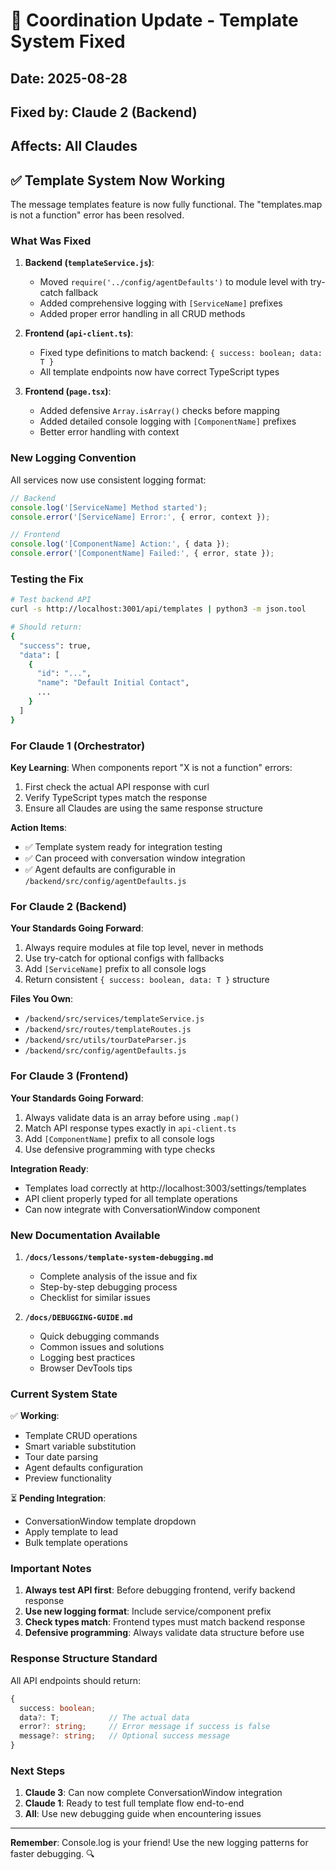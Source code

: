 # 📢 Coordination Update - Template System Fixed

## Date: 2025-08-28
## Fixed by: Claude 2 (Backend)
## Affects: All Claudes

## ✅ Template System Now Working

The message templates feature is now fully functional. The "templates.map is not a function" error has been resolved.

### What Was Fixed

1. **Backend (`templateService.js`)**:
   - Moved `require('../config/agentDefaults')` to module level with try-catch fallback
   - Added comprehensive logging with `[ServiceName]` prefixes
   - Added proper error handling in all CRUD methods

2. **Frontend (`api-client.ts`)**:
   - Fixed type definitions to match backend: `{ success: boolean; data: T }`
   - All template endpoints now have correct TypeScript types

3. **Frontend (`page.tsx`)**:
   - Added defensive `Array.isArray()` checks before mapping
   - Added detailed console logging with `[ComponentName]` prefixes
   - Better error handling with context

### New Logging Convention

All services now use consistent logging format:

```javascript
// Backend
console.log('[ServiceName] Method started');
console.error('[ServiceName] Error:', { error, context });

// Frontend
console.log('[ComponentName] Action:', { data });
console.error('[ComponentName] Failed:', { error, state });
```

### Testing the Fix

```bash
# Test backend API
curl -s http://localhost:3001/api/templates | python3 -m json.tool

# Should return:
{
  "success": true,
  "data": [
    {
      "id": "...",
      "name": "Default Initial Contact",
      ...
    }
  ]
}
```

### For Claude 1 (Orchestrator)

**Key Learning**: When components report "X is not a function" errors:
1. First check the actual API response with curl
2. Verify TypeScript types match the response
3. Ensure all Claudes are using the same response structure

**Action Items**:
- ✅ Template system ready for integration testing
- ✅ Can proceed with conversation window integration
- ✅ Agent defaults are configurable in `/backend/src/config/agentDefaults.js`

### For Claude 2 (Backend)

**Your Standards Going Forward**:
1. Always require modules at file top level, never in methods
2. Use try-catch for optional configs with fallbacks
3. Add `[ServiceName]` prefix to all console logs
4. Return consistent `{ success: boolean, data: T }` structure

**Files You Own**:
- `/backend/src/services/templateService.js`
- `/backend/src/routes/templateRoutes.js`
- `/backend/src/utils/tourDateParser.js`
- `/backend/src/config/agentDefaults.js`

### For Claude 3 (Frontend)

**Your Standards Going Forward**:
1. Always validate data is an array before using `.map()`
2. Match API response types exactly in `api-client.ts`
3. Add `[ComponentName]` prefix to all console logs
4. Use defensive programming with type checks

**Integration Ready**:
- Templates load correctly at http://localhost:3003/settings/templates
- API client properly typed for all template operations
- Can now integrate with ConversationWindow component

### New Documentation Available

1. **`/docs/lessons/template-system-debugging.md`**
   - Complete analysis of the issue and fix
   - Step-by-step debugging process
   - Checklist for similar issues

2. **`/docs/DEBUGGING-GUIDE.md`**
   - Quick debugging commands
   - Common issues and solutions
   - Logging best practices
   - Browser DevTools tips

### Current System State

✅ **Working**:
- Template CRUD operations
- Smart variable substitution
- Tour date parsing
- Agent defaults configuration
- Preview functionality

⏳ **Pending Integration**:
- ConversationWindow template dropdown
- Apply template to lead
- Bulk template operations

### Important Notes

1. **Always test API first**: Before debugging frontend, verify backend response
2. **Use new logging format**: Include service/component prefix
3. **Check types match**: Frontend types must match backend response
4. **Defensive programming**: Always validate data structure before use

### Response Structure Standard

All API endpoints should return:
```typescript
{
  success: boolean;
  data?: T;           // The actual data
  error?: string;     // Error message if success is false
  message?: string;   // Optional success message
}
```

### Next Steps

1. **Claude 3**: Can now complete ConversationWindow integration
2. **Claude 1**: Ready to test full template flow end-to-end
3. **All**: Use new debugging guide when encountering issues

---

**Remember**: Console.log is your friend! Use the new logging patterns for faster debugging. 🔍